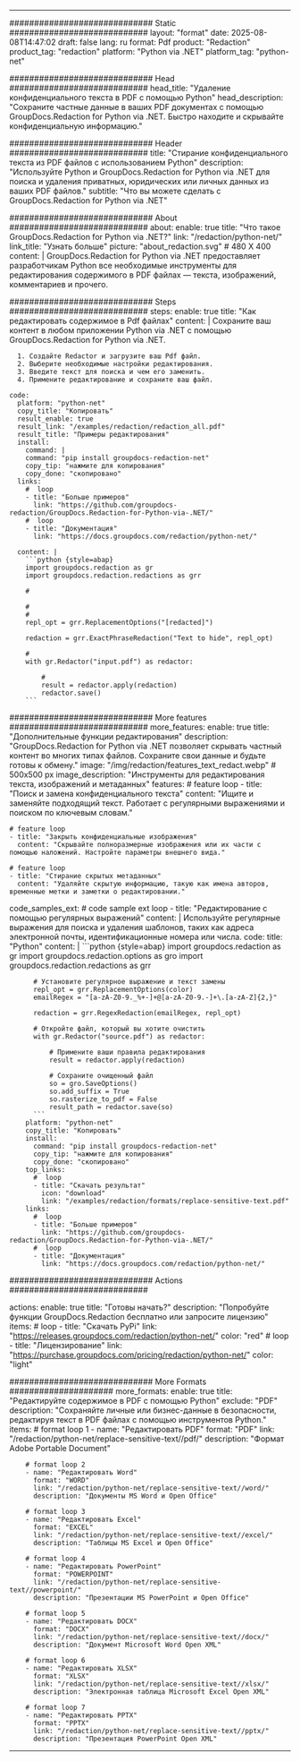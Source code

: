 
---
############################# Static ############################
layout: "format"
date:  2025-08-08T14:47:02
draft: false
lang: ru
format: Pdf
product: "Redaction"
product_tag: "redaction"
platform: "Python via .NET"
platform_tag: "python-net"

############################# Head ############################
head_title: "Удаление конфиденциального текста в PDF с помощью Python"
head_description: "Сохраните частные данные в ваших PDF документах с помощью GroupDocs.Redaction for Python via .NET. Быстро находите и скрывайте конфиденциальную информацию."

############################# Header ############################
title: "Стирание конфиденциального текста из PDF файлов с использованием Python" 
description: "Используйте Python и GroupDocs.Redaction for Python via .NET для поиска и удаления приватных, юридических или личных данных из ваших PDF файлов."
subtitle: "Что вы можете сделать с GroupDocs.Redaction for Python via .NET" 

############################# About ############################
about:
    enable: true
    title: "Что такое GroupDocs.Redaction for Python via .NET?"
    link: "/redaction/python-net/"
    link_title: "Узнать больше"
    picture: "about_redaction.svg" # 480 X 400
    content: |
       GroupDocs.Redaction for Python via .NET предоставляет разработчикам Python все необходимые инструменты для редактирования содержимого в PDF файлах — текста, изображений, комментариев и прочего.

############################# Steps ############################
steps:
    enable: true
    title: "Как редактировать содержимое в Pdf файлах"
    content: |
      Сохраните ваш контент в любом приложении Python via .NET с помощью GroupDocs.Redaction for Python via .NET.
      
      1. Создайте Redactor и загрузите ваш Pdf файл.
      2. Выберите необходимые настройки редактирования.
      3. Введите текст для поиска и чем его заменить.
      4. Примените редактирование и сохраните ваш файл.
   
    code:
      platform: "python-net"
      copy_title: "Копировать"
      result_enable: true
      result_link: "/examples/redaction/redaction_all.pdf"
      result_title: "Примеры редактирования"
      install:
        command: |
        command: "pip install groupdocs-redaction-net"
        copy_tip: "нажмите для копирования"
        copy_done: "скопировано"
      links:
        #  loop
        - title: "Больше примеров"
          link: "https://github.com/groupdocs-redaction/GroupDocs.Redaction-for-Python-via-.NET/"
        #  loop
        - title: "Документация"
          link: "https://docs.groupdocs.com/redaction/python-net/"
          
      content: |
        ```python {style=abap}
        import groupdocs.redaction as gr
        import groupdocs.redaction.redactions as grr

        # 

        # 
        # 
        repl_opt = grr.ReplacementOptions("[redacted]")
                
        redaction = grr.ExactPhraseRedaction("Text to hide", repl_opt)

        # 
        with gr.Redactor("input.pdf") as redactor:

            # 
            result = redactor.apply(redaction)
            redactor.save()
        ```            


############################# More features ############################
more_features:
  enable: true
  title: "Дополнительные функции редактирования"
  description: "GroupDocs.Redaction for Python via .NET позволяет скрывать частный контент во многих типах файлов. Сохраните свои данные и будьте готовы к обмену."
  image: "/img/redaction/features_text_redact.webp" # 500x500 px
  image_description: "Инструменты для редактирования текста, изображений и метаданных"
  features:
    # feature loop
    - title: "Поиск и замена конфиденциального текста"
      content: "Ищите и заменяйте подходящий текст. Работает с регулярными выражениями и поиском по ключевым словам."

    # feature loop
    - title: "Закрыть конфиденциальные изображения"
      content: "Скрывайте полноразмерные изображения или их части с помощью наложений. Настройте параметры внешнего вида."

    # feature loop
    - title: "Стирание скрытых метаданных"
      content: "Удаляйте скрытую информацию, такую как имена авторов, временные метки и заметки о редактировании."
      
  code_samples_ext:
    # code sample ext loop
    - title: "Редактирование с помощью регулярных выражений"
      content: |
        Используйте регулярные выражения для поиска и удаления шаблонов, таких как адреса электронной почты, идентификационные номера или числа.
      code:
        title: "Python"
        content: |
          ```python {style=abap}
          import groupdocs.redaction as gr
          import groupdocs.redaction.options as gro
          import groupdocs.redaction.redactions as grr

          # Установите регулярное выражение и текст замены
          repl_opt = grr.ReplacementOptions(color)
          emailRegex = "[a-zA-Z0-9._%+-]+@[a-zA-Z0-9.-]+\.[a-zA-Z]{2,}"

          redaction = grr.RegexRedaction(emailRegex, repl_opt)

          # Откройте файл, который вы хотите очистить
          with gr.Redactor("source.pdf") as redactor:

              # Примените ваши правила редактирования
              result = redactor.apply(redaction)

              # Сохраните очищенный файл
              so = gro.SaveOptions()
              so.add_suffix = True
              so.rasterize_to_pdf = False
              result_path = redactor.save(so)
          ```
        platform: "python-net"
        copy_title: "Копировать"
        install:
          command: "pip install groupdocs-redaction-net"
          copy_tip: "нажмите для копирования"
          copy_done: "скопировано"
        top_links:
          #  loop
          - title: "Скачать результат"
            icon: "download"
            link: "/examples/redaction/formats/replace-sensitive-text.pdf"
        links:
          #  loop
          - title: "Больше примеров"
            link: "https://github.com/groupdocs-redaction/GroupDocs.Redaction-for-Python-via-.NET/"
          #  loop
          - title: "Документация"
            link: "https://docs.groupdocs.com/redaction/python-net/"


############################# Actions ############################

actions:
  enable: true
  title: "Готовы начать?"
  description: "Попробуйте функции GroupDocs.Redaction бесплатно или запросите лицензию"
  items:
    #  loop
    - title: "Скачать PyPi"
      link: "https://releases.groupdocs.com/redaction/python-net/"
      color: "red"
        #  loop
    - title: "Лицензирование"
      link: "https://purchase.groupdocs.com/pricing/redaction/python-net/"
      color: "light"


############################# More Formats #####################
more_formats:
    enable: true
    title: "Редактируйте содержимое в PDF с помощью Python"
    exclude: "PDF"
    description: "Сохраняйте личные или бизнес-данные в безопасности, редактируя текст в PDF файлах с помощью инструментов Python."
    items: 
        # format loop 1
        - name: "Редактировать PDF"
          format: "PDF"
          link: "/redaction/python-net/replace-sensitive-text//pdf/"
          description: "Формат Adobe Portable Document"

        # format loop 2
        - name: "Редактировать Word"
          format: "WORD"
          link: "/redaction/python-net/replace-sensitive-text//word/"
          description: "Документы MS Word и Open Office"
          
        # format loop 3
        - name: "Редактировать Excel"
          format: "EXCEL"
          link: "/redaction/python-net/replace-sensitive-text//excel/"
          description: "Таблицы MS Excel и Open Office"

        # format loop 4
        - name: "Редактировать PowerPoint"
          format: "POWERPOINT"
          link: "/redaction/python-net/replace-sensitive-text//powerpoint/"
          description: "Презентации MS PowerPoint и Open Office"

        # format loop 5
        - name: "Редактировать DOCX"
          format: "DOCX"
          link: "/redaction/python-net/replace-sensitive-text//docx/"
          description: "Документ Microsoft Word Open XML"
          
        # format loop 6
        - name: "Редактировать XLSX"
          format: "XLSX"
          link: "/redaction/python-net/replace-sensitive-text//xlsx/"
          description: "Электронная таблица Microsoft Excel Open XML"
          
        # format loop 7
        - name: "Редактировать PPTX"
          format: "PPTX"
          link: "/redaction/python-net/replace-sensitive-text//pptx/"
          description: "Презентация PowerPoint Open XML"


---